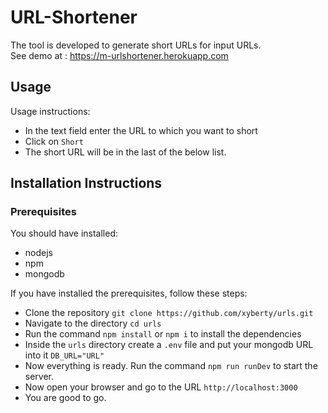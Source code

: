 # URL-Shortener

The tool is developed to generate short URLs for input URLs. <br>
See demo at : <a href="https://m-urlshortener.herokuapp.com" target="_blank">https://m-urlshortener.herokuapp.com</a><br>

## Usage

Usage instructions:
<ul>
  <li>In the text field enter the URL to which you want to short</li>
  <li>Click on <code>Short</code></li>
  <li>The short URL will be in the last of the below list.</li>
</ul>

## Installation Instructions 

### Prerequisites
You should have installed:
<ul>
  <li>nodejs</li>
  <li>npm</li>
  <li>mongodb</li>
</ul>

If you have installed the prerequisites, follow these steps:
<ul>
  <li>Clone the repository <code>git clone https://github.com/xyberty/urls.git</code></li>
  <li>Navigate to the directory <code>cd urls</code></li>
  <li>Run the command <code>npm install</code> or <code>npm i</code> to install the dependencies</li>
  <li>Inside the <code>urls</code> directory create a <code>.env</code> file and put your mongodb URL into it <code>DB_URL="URL"</code></li>
  <li>Now everything is ready. Run the command <code>npm run runDev</code> to start the server.</li>
  <li>Now open your browser and go to the URL <code>http://localhost:3000</code></li>
  <li>You are good to go.</li>
</ul>
